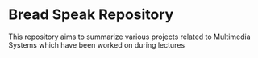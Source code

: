 # Bread Speak Repository

This repository aims to summarize various projects related to Multimedia Systems which have been worked on during lectures
